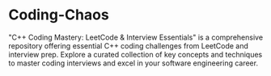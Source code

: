 # Coding-Chaos
"C++ Coding Mastery: LeetCode &amp; Interview Essentials" is a comprehensive repository offering essential C++ coding challenges from LeetCode and interview prep. Explore a curated collection of key concepts and techniques to master coding interviews and excel in your software engineering career.
